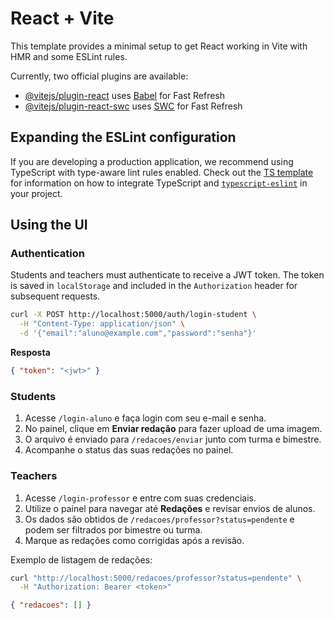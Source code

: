 # React + Vite

This template provides a minimal setup to get React working in Vite with HMR and some ESLint rules.

Currently, two official plugins are available:

- [@vitejs/plugin-react](https://github.com/vitejs/vite-plugin-react/blob/main/packages/plugin-react) uses [Babel](https://babeljs.io/) for Fast Refresh
- [@vitejs/plugin-react-swc](https://github.com/vitejs/vite-plugin-react/blob/main/packages/plugin-react-swc) uses [SWC](https://swc.rs/) for Fast Refresh

## Expanding the ESLint configuration

If you are developing a production application, we recommend using TypeScript with type-aware lint rules enabled. Check out the [TS template](https://github.com/vitejs/vite/tree/main/packages/create-vite/template-react-ts) for information on how to integrate TypeScript and [`typescript-eslint`](https://typescript-eslint.io) in your project.

## Using the UI

### Authentication

Students and teachers must authenticate to receive a JWT token. The token is saved in `localStorage` and included in the `Authorization` header for subsequent requests.

```bash
curl -X POST http://localhost:5000/auth/login-student \
  -H "Content-Type: application/json" \
  -d '{"email":"aluno@example.com","password":"senha"}'
```

**Resposta**

```json
{ "token": "<jwt>" }
```

### Students

1. Acesse `/login-aluno` e faça login com seu e-mail e senha.
2. No painel, clique em **Enviar redação** para fazer upload de uma imagem.
3. O arquivo é enviado para `/redacoes/enviar` junto com turma e bimestre.
4. Acompanhe o status das suas redações no painel.

### Teachers

1. Acesse `/login-professor` e entre com suas credenciais.
2. Utilize o painel para navegar até **Redações** e revisar envios de alunos.
3. Os dados são obtidos de `/redacoes/professor?status=pendente` e podem ser filtrados por bimestre ou turma.
4. Marque as redações como corrigidas após a revisão.

Exemplo de listagem de redações:

```bash
curl "http://localhost:5000/redacoes/professor?status=pendente" \
  -H "Authorization: Bearer <token>"
```

```json
{ "redacoes": [] }
```
